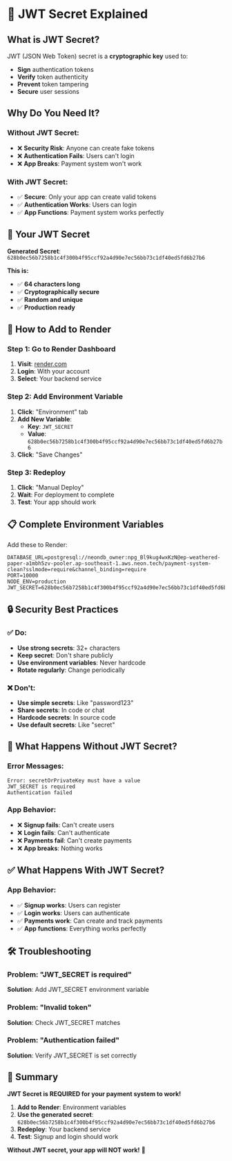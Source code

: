 # 🔐 JWT Secret Explained

## **What is JWT Secret?**

JWT (JSON Web Token) secret is a **cryptographic key** used to:
- **Sign** authentication tokens
- **Verify** token authenticity
- **Prevent** token tampering
- **Secure** user sessions

## **Why Do You Need It?**

### **Without JWT Secret:**
- ❌ **Security Risk**: Anyone can create fake tokens
- ❌ **Authentication Fails**: Users can't login
- ❌ **App Breaks**: Payment system won't work

### **With JWT Secret:**
- ✅ **Secure**: Only your app can create valid tokens
- ✅ **Authentication Works**: Users can login
- ✅ **App Functions**: Payment system works perfectly

## **🔐 Your JWT Secret**

**Generated Secret**: `628b0ec56b7258b1c4f300b4f95ccf92a4d90e7ec56bb73c1df40ed5fd6b27b6`

**This is:**
- ✅ **64 characters long**
- ✅ **Cryptographically secure**
- ✅ **Random and unique**
- ✅ **Production ready**

## **🚀 How to Add to Render**

### **Step 1: Go to Render Dashboard**
1. **Visit**: [render.com](https://render.com)
2. **Login**: With your account
3. **Select**: Your backend service

### **Step 2: Add Environment Variable**
1. **Click**: "Environment" tab
2. **Add New Variable**:
   - **Key**: `JWT_SECRET`
   - **Value**: `628b0ec56b7258b1c4f300b4f95ccf92a4d90e7ec56bb73c1df40ed5fd6b27b6`
3. **Click**: "Save Changes"

### **Step 3: Redeploy**
1. **Click**: "Manual Deploy"
2. **Wait**: For deployment to complete
3. **Test**: Your app should work

## **📋 Complete Environment Variables**

Add these to Render:

```
DATABASE_URL=postgresql://neondb_owner:npg_Bl9kug4wxKzN@ep-weathered-paper-a1mbh5zv-pooler.ap-southeast-1.aws.neon.tech/payment-system-clean?sslmode=require&channel_binding=require
PORT=10000
NODE_ENV=production
JWT_SECRET=628b0ec56b7258b1c4f300b4f95ccf92a4d90e7ec56bb73c1df40ed5fd6b27b6
```

## **🔒 Security Best Practices**

### **✅ Do:**
- **Use strong secrets**: 32+ characters
- **Keep secret**: Don't share publicly
- **Use environment variables**: Never hardcode
- **Rotate regularly**: Change periodically

### **❌ Don't:**
- **Use simple secrets**: Like "password123"
- **Share secrets**: In code or chat
- **Hardcode secrets**: In source code
- **Use default secrets**: Like "secret"

## **🚨 What Happens Without JWT Secret?**

### **Error Messages:**
```
Error: secretOrPrivateKey must have a value
JWT_SECRET is required
Authentication failed
```

### **App Behavior:**
- ❌ **Signup fails**: Can't create users
- ❌ **Login fails**: Can't authenticate
- ❌ **Payments fail**: Can't create payments
- ❌ **App breaks**: Nothing works

## **✅ What Happens With JWT Secret?**

### **App Behavior:**
- ✅ **Signup works**: Users can register
- ✅ **Login works**: Users can authenticate
- ✅ **Payments work**: Can create and track payments
- ✅ **App functions**: Everything works perfectly

## **🛠️ Troubleshooting**

### **Problem**: "JWT_SECRET is required"
**Solution**: Add JWT_SECRET environment variable

### **Problem**: "Invalid token"
**Solution**: Check JWT_SECRET matches

### **Problem**: "Authentication failed"
**Solution**: Verify JWT_SECRET is set correctly

## **🎯 Summary**

**JWT Secret is REQUIRED for your payment system to work!**

1. **Add to Render**: Environment variables
2. **Use the generated secret**: `628b0ec56b7258b1c4f300b4f95ccf92a4d90e7ec56bb73c1df40ed5fd6b27b6`
3. **Redeploy**: Your backend service
4. **Test**: Signup and login should work

**Without JWT secret, your app will NOT work!** 🚨
